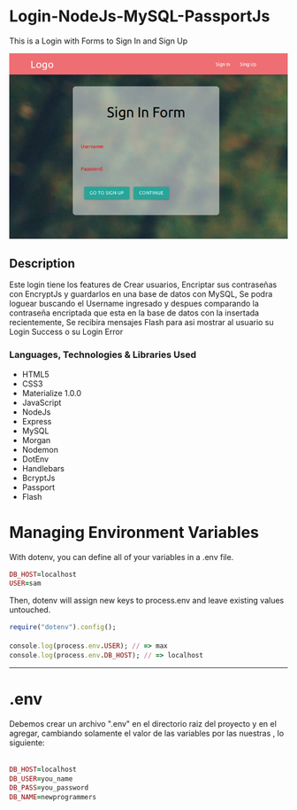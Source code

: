 # Login-NodeJs-MySQL-PassportJs
This is a Login with Forms to Sign In and Sign Up

![Alt text](login-node-mysql.png)

## Description
Este login tiene los features de Crear usuarios, Encriptar sus contraseñas con EncryptJs y guardarlos en una base de datos con MySQL, Se podra loguear buscando el Username ingresado y despues comparando la contraseña encriptada que esta en la base de datos con la insertada recientemente, Se recibira mensajes Flash para asi mostrar al usuario su Login Success o su Login Error

### Languages, Technologies & Libraries Used
* HTML5
* CSS3
* Materialize 1.0.0
* JavaScript
* NodeJs
* Express
* MySQL
* Morgan
* Nodemon
* DotEnv
* Handlebars
* BcryptJs
* Passport
* Flash
# Managing Environment Variables

With dotenv, you can define all of your variables in a .env file.
```ruby
DB_HOST=localhost
USER=sam
```
Then, dotenv will assign new keys to process.env and leave existing values untouched.
```ruby
require("dotenv").config();

console.log(process.env.USER); // => max
console.log(process.env.DB_HOST); // => localhost
```
 **************************************************** 
 # .env 
 Debemos crear un archivo  ".env"  en el directorio raiz del proyecto y en el
 agregar, cambiando solamente el valor de las variables por las nuestras , lo siguiente:
 
 ```ruby
 
 DB_HOST=localhost
DB_USER=you_name
DB_PASS=you_password
DB_NAME=newprogrammers

```
 
